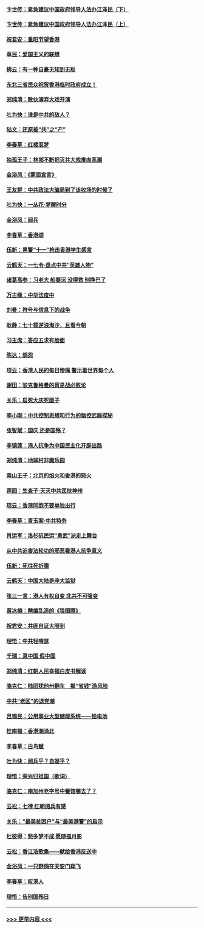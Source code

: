 #### [卞世传：紧急建议中国政府领导人法办江泽民（下）](../pages/nsc993/n11573390.md?t=10071511) 
#### [卞世传：紧急建议中国政府领导人法办江泽民（上）](../pages/nsc993/n11573208.md?t=10071511) 
#### [祝君安：重阳节望香港](../pages/nsc993/n11573190.md?t=10071511) 
#### [草民：爱国主义的联想](../pages/nsc993/n11572333.md?t=10071511) 
#### [拂云：有一种自豪无知到无耻](../pages/nsc993/n11572006.md?t=10071511) 
#### [东北三省民众祝贺香港临时政府成立！](../pages/nsc993/n11571215.md?t=10071511) 
#### [郑纯清：散伙演弃大戏开演](../pages/nsc993/n11570826.md?t=10071511) 
#### [吐为快：谁是中共的敌人？](../pages/nsc993/n11570817.md?t=10071511) 
#### [陆文：还原被“共”之“产”](../pages/nsc993/n11570798.md?t=10071511) 
#### [李春草：红楼沤梦](../pages/nsc993/n11569673.md?t=10071511) 
#### [独孤王子：林郑不断把灭共大戏推向高潮](../pages/nsc993/n11569381.md?t=10071511) 
#### [金浴凤：《蒙面宣言》](../pages/nsc993/n11569368.md?t=10071511) 
#### [王友群：中共政法大骗局到了该收场的时候了](../pages/nsc993/n11568940.md?t=10071511) 
#### [吐为快：一丛花‧梦醒时分](../pages/nsc993/n11567491.md?t=10071511) 
#### [金浴凤：阅兵](../pages/nsc993/n11567454.md?t=10071511) 
#### [李春草：香港颂](../pages/nsc993/n11567444.md?t=10071511) 
#### [伍新：黑警“十一”枪击香港学生感言](../pages/nsc993/n11567426.md?t=10071511) 
#### [云鹤天：一七令‧盘点中共“英雄人物”](../pages/nsc993/n11567091.md?t=10071511) 
#### [诸葛高参：习老大 船要沉 没得救 别挣巴了](../pages/nsc993/n11566976.md?t=10071511) 
#### [万古缘：中华法度中](../pages/nsc993/n11566726.md?t=10071511) 
#### [刘曼：符号与信息下的战争](../pages/nsc993/n11564655.md?t=10071511) 
#### [耿静：七十载逆浪淘沙，且看今朝](../pages/nsc993/n11564520.md?t=10071511) 
#### [习主席：答应五求有脸面](../pages/nsc993/n11563953.md?t=10071511) 
#### [陈达：鸽怨](../pages/nsc993/n11561879.md?t=10071511) 
#### [项云：香港人民的每日惨痛  警示着世界每个人](../pages/nsc993/n11559273.md?t=10071511) 
#### [谢田：驳克鲁格曼的贸易战必败论](../pages/nsc993/n11555840.md?t=10071511) 
#### [关乐：启死大庆死面子](../pages/nsc993/n11556823.md?t=10071511) 
#### [李小刚：中共控制思想和行为的脑控武器探秘](../pages/nsc993/n11556776.md?t=10071511) 
#### [张智斌：国庆  还是国殇？](../pages/nsc993/n11556617.md?t=10071511) 
#### [李镇莲：港人抗争为中国民主化开辟出路](../pages/nsc993/n11556570.md?t=10071511) 
#### [郑纯清：地球村非魔乐园](../pages/nsc993/n11555415.md?t=10071511) 
#### [南山王子：北京的焰火和香港的怒火](../pages/nsc993/n11555318.md?t=10071511) 
#### [莲园：生查子·天灭中共匡扶神州](../pages/nsc993/n11555302.md?t=10071511) 
#### [项云：香港同胞不要单独出行](../pages/nsc993/n11555276.md?t=10071511) 
#### [李春草：青玉案‧中共特务](../pages/nsc993/n11552356.md?t=10071511) 
#### [肖运军：洛杉矶民运“勇武”派走上舞台](../pages/nsc993/n11551595.md?t=10071511) 
#### [从中共迫害法轮功的邪恶看港人抗争意义](../pages/nsc993/n11540858.md?t=10071511) 
#### [伍新：死往死折腾](../pages/nsc993/n11550174.md?t=10071511) 
#### [云鹤天：中国大陆是座大监狱](../pages/nsc993/n11550155.md?t=10071511) 
#### [张三一言：港人有权自变 北共不可强变](../pages/nsc993/n11550132.md?t=10071511) 
#### [黄冰楠：瞎编乱造的《狼图腾》](../pages/nsc993/n11550082.md?t=10071511) 
#### [祝君安：共匪自证大限到](../pages/nsc993/n11550041.md?t=10071511) 
#### [理悟：中共轻嘚瑟](../pages/nsc993/n11547978.md?t=10071511) 
#### [千瑞：真中国 假中国](../pages/nsc993/n11547865.md?t=10071511) 
#### [郑纯清：红朝人民幸福白皮书解读](../pages/nsc993/n11547499.md?t=10071511) 
#### [骆克仁：陆团犹他州翻车　揭“省钱”游风险](../pages/nsc993/n11546977.md?t=10071511) 
#### [中共“老区”的退党潮](../pages/nsc993/n11545995.md?t=10071511) 
#### [吕锡民：公用事业大型储能系统——铅电池](../pages/nsc993/n11545701.md?t=10071511) 
#### [桂南福：香港潮涌北](../pages/nsc993/n11545682.md?t=10071511) 
#### [李春草：白鸟赋](../pages/nsc993/n11545663.md?t=10071511) 
#### [吐为快：阅兵乎？自娱乎？](../pages/nsc993/n11545625.md?t=10071511) 
#### [理悟：荣光归祖国（歌词）](../pages/nsc993/n11545616.md?t=10071511) 
#### [骆克仁：南加州老字号中餐馆哪去了？](../pages/nsc993/n11545120.md?t=10071511) 
#### [云松：七律 红朝阅兵有感](../pages/nsc993/n11542394.md?t=10071511) 
#### [关乐：“最美贫困户”与“最美港警”的启示](../pages/nsc993/n11542252.md?t=10071511) 
#### [杜彼得：愁多梦不成 愿随孤月影](../pages/nsc993/n11540296.md?t=10071511) 
#### [云松：香江浩歌集——献给香港反送中](../pages/nsc993/n11540149.md?t=10071511) 
#### [金浴凤：一只野鸽在天安门翔飞](../pages/nsc993/n11540280.md?t=10071511) 
#### [李春草：叹港人](../pages/nsc993/n11540119.md?t=10071511) 
#### [理悟：告别国殇日](../pages/nsc993/n11539610.md?t=10071511) 

----
#### [ >>> 更早内容 <<< ](../indexes/nsc993-earlier.md)
